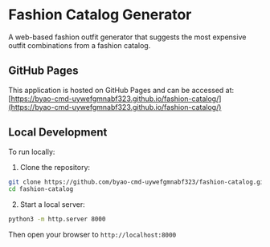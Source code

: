 # Fashion Catalog Generator

A web-based fashion outfit generator that suggests the most expensive outfit combinations from a fashion catalog.

## GitHub Pages

This application is hosted on GitHub Pages and can be accessed at:
[https://byao-cmd-uywefgmnabf323.github.io/fashion-catalog/](https://byao-cmd-uywefgmnabf323.github.io/fashion-catalog/)

## Local Development

To run locally:

1. Clone the repository:
```bash
git clone https://github.com/byao-cmd-uywefgmnabf323/fashion-catalog.git
cd fashion-catalog
```

2. Start a local server:
```bash
python3 -m http.server 8000
```

Then open your browser to `http://localhost:8000`
